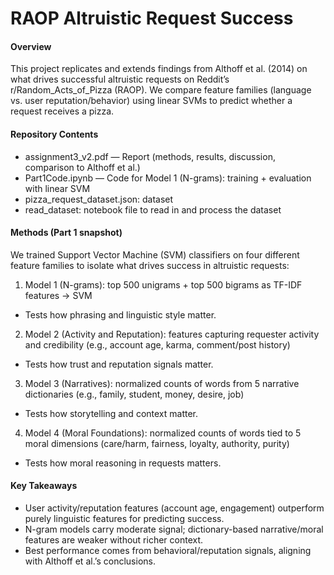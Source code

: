 # RAOP Altruistic Request Success

#### Overview
This project replicates and extends findings from Althoff et al. (2014) on what drives successful altruistic requests on Reddit’s r/Random_Acts_of_Pizza (RAOP). We compare feature families (language vs. user reputation/behavior) using linear SVMs to predict whether a request receives a pizza.

#### Repository Contents
- assignment3_v2.pdf — Report (methods, results, discussion, comparison to Althoff et al.)
- Part1Code.ipynb — Code for Model 1 (N-grams): training + evaluation with linear SVM
- pizza_request_dataset.json: dataset
- read_dataset: notebook file to read in and process the dataset
  
#### Methods (Part 1 snapshot)
We trained Support Vector Machine (SVM) classifiers on four different feature families to isolate what drives success in altruistic requests:
1. Model 1 (N-grams): top 500 unigrams + top 500 bigrams as TF-IDF features → SVM
- Tests how phrasing and linguistic style matter.
2. Model 2 (Activity and Reputation): features capturing requester activity and credibility (e.g., account age, karma, comment/post history)
- Tests how trust and reputation signals matter.
3. Model 3 (Narratives): normalized counts of words from 5 narrative dictionaries (e.g., family, student, money, desire, job)
- Tests how storytelling and context matter.
4. Model 4 (Moral Foundations): normalized counts of words tied to 5 moral dimensions (care/harm, fairness, loyalty, authority, purity)
- Tests how moral reasoning in requests matters.

#### Key Takeaways
- User activity/reputation features (account age, engagement) outperform purely linguistic features for predicting success.
- N-gram models carry moderate signal; dictionary-based narrative/moral features are weaker without richer context.
- Best performance comes from behavioral/reputation signals, aligning with Althoff et al.’s conclusions.
